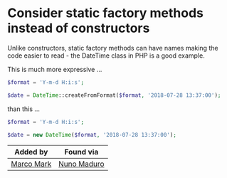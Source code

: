 # Consider static factory methods instead of constructors

Unlike constructors, static factory methods can have names making the code easier to read - the DateTime class in PHP is a good example.

This is much more expressive ...

```php
$format = 'Y-m-d H:i:s';

$date = DateTime::createFromFormat($format, '2018-07-28 13:37:00');
```

than this ...

```php
$format = 'Y-m-d H:i:s';

$date = new DateTime($format, '2018-07-28 13:37:00');
```

|Added by|Found via|
|--------|--------|
|[Marco Mark](https://twitter.com/m2de_io)|[Nuno Maduro](https://mobile.twitter.com/enunomaduro/status/1077879686695448576)|
